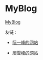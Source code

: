 # MyBlog  
[MyBlog](http://Relyonyou.github.io)

友链 :

- [阮一峰的网站](http://www.ruanyifeng.com)

- [廖雪峰的网站](https://www.liaoxuefeng.com)
